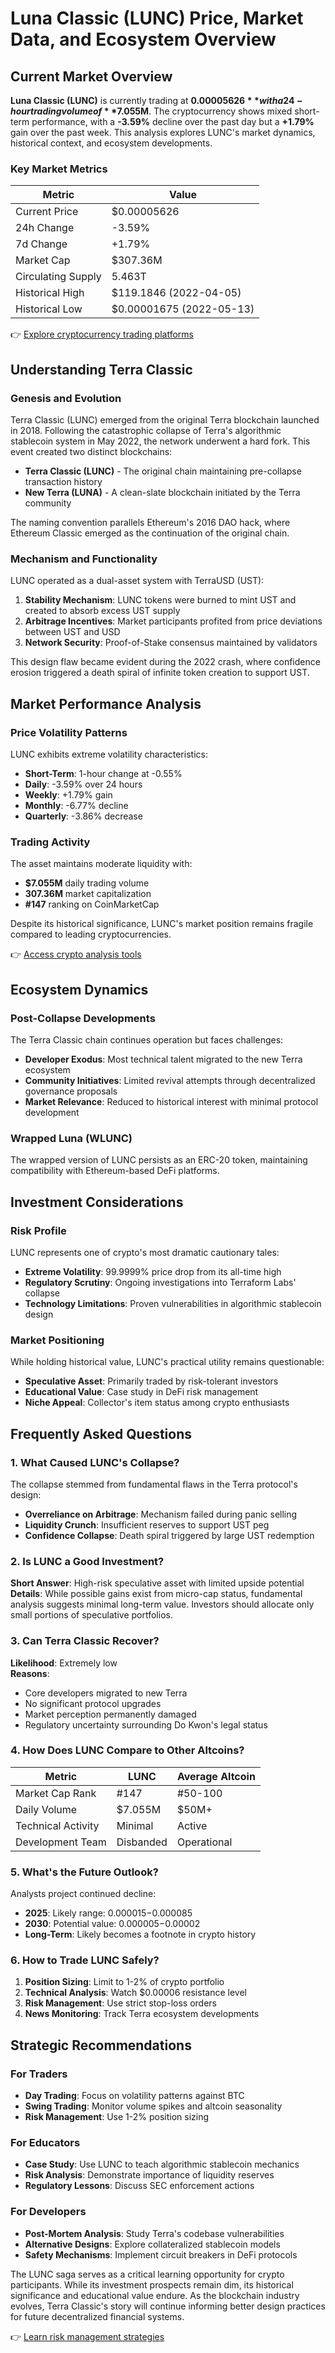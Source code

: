 # Luna Classic (LUNC) Price, Market Data, and Ecosystem Overview

## Current Market Overview

**Luna Classic (LUNC)** is currently trading at **$0.00005626** with a 24-hour trading volume of **$7.055M**. The cryptocurrency shows mixed short-term performance, with a **-3.59%** decline over the past day but a **+1.79%** gain over the past week. This analysis explores LUNC's market dynamics, historical context, and ecosystem developments.

### Key Market Metrics
| Metric               | Value               |
|----------------------|---------------------|
| Current Price        | $0.00005626         |
| 24h Change           | -3.59%              |
| 7d Change            | +1.79%              |
| Market Cap           | $307.36M            |
| Circulating Supply   | 5.463T              |
| Historical High      | $119.1846 (2022-04-05) |
| Historical Low       | $0.00001675 (2022-05-13) |

👉 [Explore cryptocurrency trading platforms](https://bit.ly/okx-bonus)

## Understanding Terra Classic

### Genesis and Evolution
Terra Classic (LUNC) emerged from the original Terra blockchain launched in 2018. Following the catastrophic collapse of Terra's algorithmic stablecoin system in May 2022, the network underwent a hard fork. This event created two distinct blockchains:
- **Terra Classic (LUNC)** - The original chain maintaining pre-collapse transaction history
- **New Terra (LUNA)** - A clean-slate blockchain initiated by the Terra community

The naming convention parallels Ethereum's 2016 DAO hack, where Ethereum Classic emerged as the continuation of the original chain.

### Mechanism and Functionality
LUNC operated as a dual-asset system with TerraUSD (UST):
1. **Stability Mechanism**: LUNC tokens were burned to mint UST and created to absorb excess UST supply
2. **Arbitrage Incentives**: Market participants profited from price deviations between UST and USD
3. **Network Security**: Proof-of-Stake consensus maintained by validators

This design flaw became evident during the 2022 crash, where confidence erosion triggered a death spiral of infinite token creation to support UST.

## Market Performance Analysis

### Price Volatility Patterns
LUNC exhibits extreme volatility characteristics:
- **Short-Term**: 1-hour change at -0.55%
- **Daily**: -3.59% over 24 hours
- **Weekly**: +1.79% gain
- **Monthly**: -6.77% decline
- **Quarterly**: -3.86% decrease

### Trading Activity
The asset maintains moderate liquidity with:
- **$7.055M** daily trading volume
- **307.36M** market capitalization
- **#147** ranking on CoinMarketCap

Despite its historical significance, LUNC's market position remains fragile compared to leading cryptocurrencies.

👉 [Access crypto analysis tools](https://bit.ly/okx-bonus)

## Ecosystem Dynamics

### Post-Collapse Developments
The Terra Classic chain continues operation but faces challenges:
- **Developer Exodus**: Most technical talent migrated to the new Terra ecosystem
- **Community Initiatives**: Limited revival attempts through decentralized governance proposals
- **Market Relevance**: Reduced to historical interest with minimal protocol development

### Wrapped Luna (WLUNC)
The wrapped version of LUNC persists as an ERC-20 token, maintaining compatibility with Ethereum-based DeFi platforms.

## Investment Considerations

### Risk Profile
LUNC represents one of crypto's most dramatic cautionary tales:
- **Extreme Volatility**: 99.9999% price drop from its all-time high
- **Regulatory Scrutiny**: Ongoing investigations into Terraform Labs' collapse
- **Technology Limitations**: Proven vulnerabilities in algorithmic stablecoin design

### Market Positioning
While holding historical value, LUNC's practical utility remains questionable:
- **Speculative Asset**: Primarily traded by risk-tolerant investors
- **Educational Value**: Case study in DeFi risk management
- **Niche Appeal**: Collector's item status among crypto enthusiasts

## Frequently Asked Questions

### 1. What Caused LUNC's Collapse?
The collapse stemmed from fundamental flaws in the Terra protocol's design:
- **Overreliance on Arbitrage**: Mechanism failed during panic selling
- **Liquidity Crunch**: Insufficient reserves to support UST peg
- **Confidence Collapse**: Death spiral triggered by large UST redemption

### 2. Is LUNC a Good Investment?
**Short Answer**: High-risk speculative asset with limited upside potential  
**Details**: While possible gains exist from micro-cap status, fundamental analysis suggests minimal long-term value. Investors should allocate only small portions of speculative portfolios.

### 3. Can Terra Classic Recover?
**Likelihood**: Extremely low  
**Reasons**: 
- Core developers migrated to new Terra
- No significant protocol upgrades
- Market perception permanently damaged
- Regulatory uncertainty surrounding Do Kwon's legal status

### 4. How Does LUNC Compare to Other Altcoins?
| Metric            | LUNC         | Average Altcoin |
|-------------------|--------------|-----------------|
| Market Cap Rank   | #147         | #50-100         |
| Daily Volume      | $7.055M      | $50M+           |
| Technical Activity| Minimal      | Active          |
| Development Team  | Disbanded    | Operational     |

### 5. What's the Future Outlook?
Analysts project continued decline:
- **2025**: Likely range: $0.000015-$0.000085
- **2030**: Potential value: $0.000005-$0.00002
- **Long-Term**: Likely becomes a footnote in crypto history

### 6. How to Trade LUNC Safely?
1. **Position Sizing**: Limit to 1-2% of crypto portfolio
2. **Technical Analysis**: Watch $0.00006 resistance level
3. **Risk Management**: Use strict stop-loss orders
4. **News Monitoring**: Track Terra ecosystem developments

## Strategic Recommendations

### For Traders
- **Day Trading**: Focus on volatility patterns against BTC
- **Swing Trading**: Monitor volume spikes and altcoin seasonality
- **Risk Management**: Use 1-2% position sizing

### For Educators
- **Case Study**: Use LUNC to teach algorithmic stablecoin mechanics
- **Risk Analysis**: Demonstrate importance of liquidity reserves
- **Regulatory Lessons**: Discuss SEC enforcement actions

### For Developers
- **Post-Mortem Analysis**: Study Terra's codebase vulnerabilities
- **Alternative Designs**: Explore collateralized stablecoin models
- **Safety Mechanisms**: Implement circuit breakers in DeFi protocols

The LUNC saga serves as a critical learning opportunity for crypto participants. While its investment prospects remain dim, its historical significance and educational value endure. As the blockchain industry evolves, Terra Classic's story will continue informing better design practices for future decentralized financial systems.

👉 [Learn risk management strategies](https://bit.ly/okx-bonus)